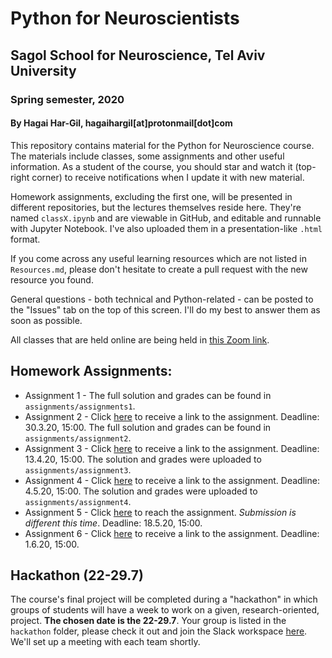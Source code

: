 # Python for Neuroscientists
## Sagol School for Neuroscience, Tel Aviv University
### Spring semester, 2020
#### By Hagai Har-Gil, hagaihargil[at]protonmail[dot]com

This repository contains material for the Python for Neuroscience course. The materials include classes, some assignments and other useful information. As a student of the course, you should star and watch it (top-right corner) to receive notifications when I update it with new material.

Homework assignments, excluding the first one, will be presented in different repositories, but the lectures themselves reside here. They're named `classX.ipynb` and are viewable in GitHub, and editable and runnable with Jupyter Notebook. I've also uploaded them in a presentation-like `.html` format.

If you come across any useful learning resources which are not listed in `Resources.md`, please don't hesitate to create a pull request with the new resource you found.

General questions - both technical and Python-related - can be posted to the "Issues" tab on the top of this screen. I'll do my best to answer them as soon as possible.

All classes that are held online are being held in [this Zoom link](https://zoom.us/j/780376669).

## Homework Assignments:

* Assignment 1 - The full solution and grades can be found in `assignments/assignments1`.
* Assignment 2 - Click [here](https://classroom.github.com/a/LtzsOIun) to receive a link to the assignment. Deadline: 30.3.20, 15:00. The full solution and grades can be found in `assignments/assignment2`.
* Assignment 3 - Click [here](https://classroom.github.com/a/4UvjEB_-) to receive a link to the assignment. Deadline: 13.4.20, 15:00. The solution and grades were uploaded to `assignments/assignment3`.
* Assignment 4 - Click [here](https://classroom.github.com/a/aR1N9NrI) to receive a link to the assignment. Deadline: 4.5.20, 15:00. The solution and grades were uploaded to `assignments/assignment4`.
* Assignment 5 - Click [here](https://github.com/sagol-python-for-neuroscientists/hw5) to reach the assignment. _Submission is different this time_. Deadline: 18.5.20, 15:00.
* Assignment 6 - Click [here](https://classroom.github.com/a/yfxlrRzQ) to receive a link to the assignment. Deadline: 1.6.20, 15:00.

## Hackathon (22-29.7)

The course's final project will be completed during a "hackathon" in which groups of students will have a week to work on a given, research-oriented, project. **The chosen date is the 22-29.7**. Your group is listed in the `hackathon` folder, please check it out and join the Slack workspace [here](https://join.slack.com/t/sagolhackathon2020/shared_invite/zt-f97gk2b5-gE3UFQbaQOE4ig75Z7qtew). We'll set up a meeting with each team shortly.
